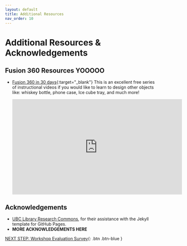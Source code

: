 ```yaml
---
layout: default
title: Additional Resources
nav_order: 10
---
```

# Additional Resources & Acknowledgements

## Fusion 360 Resources YOOOOO
-   [Fusion 360 in 30 days](https://www.youtube.com/watch?v=sZwM87-nsYA&list=PLrZ2zKOtC_-DR2ZkMaK3YthYLErPxCnT-){:target="_blank"}
    This is an excellent free series of instructional videos if you would like to learn to design other objects like: whiskey bottle, phone case, Ice cube tray, and much more!
    
    <iframe width="560" height="315" src="https://www.youtube.com/embed/videoseries?list=PLrZ2zKOtC_-DR2ZkMaK3YthYLErPxCnT-" title="YouTube video player" frameborder="0" allow="accelerometer; autoplay; clipboard-write; encrypted-media; gyroscope; picture-in-picture" allowfullscreen></iframe>

## Acknowledgements

-   [UBC Library Research Commons](https://github.com/ubc-library-rc/), for their assistance with the Jekyll template for GitHub Pages.
-   **MORE ACKNOWLEDGEMENTS HERE**

[NEXT STEP: Workshop Evaluation Survey](workshop-survey.html){: .btn .btn-blue }
